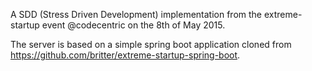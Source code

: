 A SDD (Stress Driven Development) implementation from the extreme-startup event @codecentric on the 8th of May 2015.

The server is based on a simple spring boot application cloned from https://github.com/britter/extreme-startup-spring-boot.
